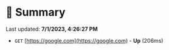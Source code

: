 # 📖 Summary
Last updated: **7/1/2023, 4:26:27 PM**

- `GET` [https://google.com](https://google.com) - **Up** (206ms)
